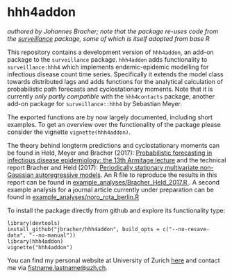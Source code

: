 # hhh4addon

*authored by Johannes Bracher; note that the package re-uses code from the [surveillance](https://cran.r-project.org/web/packages/surveillance/index.html) package, some of which is itself adopted from base R*

This repository contains a development version of `hhh4addon`, an add-on package to the `surveillance` package. `hhh4addon` adds functionality to `surveillance:hhh4` which implements endemic-epidemic modelling for infectious disease count time series. Specifically it extends the model class towards distributed lags and adds functions for the analytical calculation of probabilistic path forecasts and cyclostationary moments. Note that it is currently *only partly compatible* with the `hhh4contacts` package, another add-on package for `surveillance::hhh4` by Sebastian Meyer.

The exported functions are by now largely documented, including short examples. To get an overview over the functionality of the package please consider the vignette `vignette(hhh4addon)`.

The theory behind longterm predictions and cyclostationary moments can be found in Held, Meyer and Bracher (2017): [Probabilistic forecasting in infectious disease epidemiology: the 13th Armitage lecture](http://onlinelibrary.wiley.com/doi/10.1002/sim.7363/full#references) and the technical report Bracher and Held (2017): [Periodically stationary multivariate non-Gaussian autoregressive models](https://arxiv.org/abs/1707.04635). An R file to reproduce the results in this report can be found in [example_analyses/Bracher_Held_2017.R
](https://raw.githubusercontent.com/jbracher/hhh4addon/master/example_analyses/Bracher_Held_2017.R). A second example analysis for a journal article currently under preparation can be found in [example_analyses/noro_rota_berlin.R
](https://raw.githubusercontent.com/jbracher/hhh4addon/master/example_analyses/noro_rota_berlin.R)

To install the package directly from github and explore its functionality type:

```
library(devtools)
install_github("jbracher/hhh4addon", build_opts = c("--no-resave-data", "--no-manual"))
library(hhh4addon)
vignette("hhh4addon")
```

You can find my personal website at University of Zurich [here](http://www.ebpi.uzh.ch/en/aboutus/departments/biostatistics/teambiostats/bracher.html) and contact me via fistname.lastname@uzh.ch.
